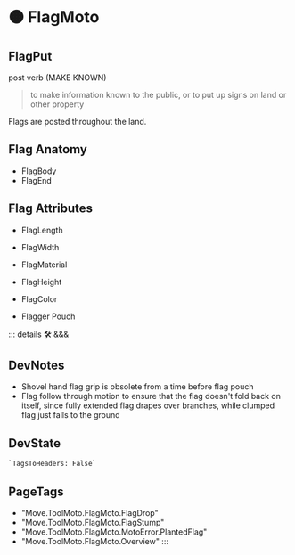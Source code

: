 
# 🟠 <move>FlagMoto</move>

## FlagPut

post verb (MAKE KNOWN)

> to make information known to the public, or to put up signs on land or other property

Flags are posted throughout the land.

## Flag Anatomy

- FlagBody
- FlagEnd

## Flag Attributes

- FlagLength
- FlagWidth
- FlagMaterial
- FlagHeight
- FlagColor

- Flagger Pouch

::: details 🛠 <dev>&&&</dev>

## DevNotes

- Shovel hand flag grip is obsolete from a time before flag pouch
- Flag follow through motion to ensure that the flag doesn't fold back on itself, since fully extended flag drapes over branches, while clumped flag just falls to the ground

## DevState

```py
`TagsToHeaders: False`
```

<h2>PageTags</h2>

- "Move.ToolMoto.FlagMoto.FlagDrop"
- "Move.ToolMoto.FlagMoto.FlagStump"
- "Move.ToolMoto.FlagMoto.MotoError.PlantedFlag"
- "Move.ToolMoto.FlagMoto.Overview"
:::
